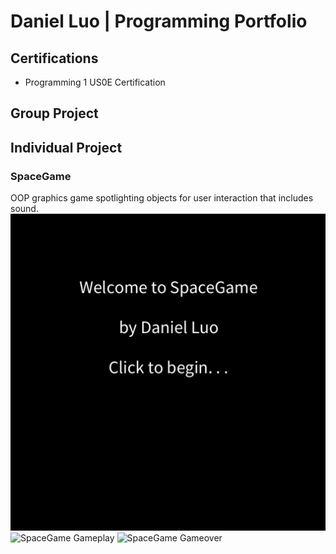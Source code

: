 # Daniel Luo | Programming Portfolio

## Certifications
* Programming 1 US0E Certification

## Group Project

## Individual Project

### SpaceGame
OOP graphics game spotlighting objects for user interaction that includes sound.
![SpaceGame Menu](https://github.com/Daniel71529/ProgrammingPortfolio/blob/main/images/SG1.png?raw=true)
![SpaceGame Gameplay]()
![SpaceGame Gameover]()
